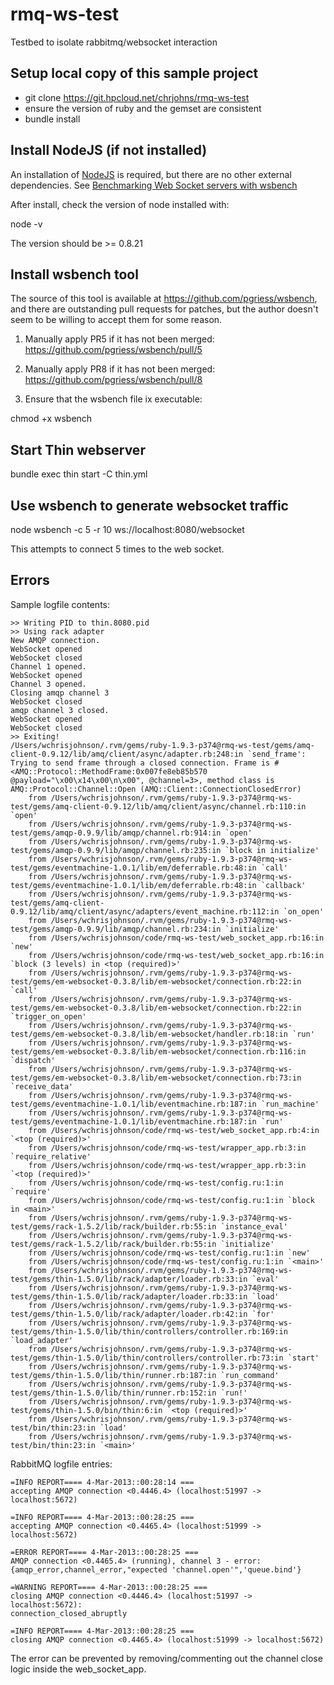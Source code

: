 rmq-ws-test
===========

Testbed to isolate rabbitmq/websocket interaction


## Setup local copy of this sample project

- git clone https://git.hpcloud.net/chrjohns/rmq-ws-test
- ensure the version of ruby and the gemset are consistent
- bundle install


## Install NodeJS (if not installed)

An installation of [NodeJS](http://nodejs.org) is required, but there are no other external dependencies. See [Benchmarking Web Socket servers with wsbench](http://blog.std.in/2010/09/24/benchmarking-web-socket-servers/) 

After install, check the version of node installed with:

node -v

The version should be >= 0.8.21


## Install wsbench tool

The source of this tool is available at https://github.com/pgriess/wsbench, and there are outstanding pull requests for patches, but the author doesn't seem to be willing to accept them for some reason.

1) Manually apply PR5 if it has not been merged:
https://github.com/pgriess/wsbench/pull/5

2) Manually apply PR8 if it has not been merged:
https://github.com/pgriess/wsbench/pull/8

3) Ensure that the wsbench file ix executable: 

chmod +x wsbench



## Start Thin webserver

bundle exec thin start -C thin.yml


## Use wsbench to generate websocket traffic

node wsbench -c 5 -r 10 ws://localhost:8080/websocket

This attempts to connect 5 times to the web socket.


## Errors 

Sample logfile contents:

```
>> Writing PID to thin.8080.pid
>> Using rack adapter
New AMQP connection.
WebSocket opened
WebSocket closed
Channel 1 opened.
WebSocket opened
Channel 3 opened.
Closing amqp channel 3
WebSocket closed
amqp channel 3 closed.
WebSocket opened
WebSocket closed
>> Exiting!
/Users/wchrisjohnson/.rvm/gems/ruby-1.9.3-p374@rmq-ws-test/gems/amq-client-0.9.12/lib/amq/client/async/adapter.rb:248:in `send_frame': Trying to send frame through a closed connection. Frame is #<AMQ::Protocol::MethodFrame:0x007fe8eb85b570 @payload="\x00\x14\x00\n\x00", @channel=3>, method class is AMQ::Protocol::Channel::Open (AMQ::Client::ConnectionClosedError)
	from /Users/wchrisjohnson/.rvm/gems/ruby-1.9.3-p374@rmq-ws-test/gems/amq-client-0.9.12/lib/amq/client/async/channel.rb:110:in `open'
	from /Users/wchrisjohnson/.rvm/gems/ruby-1.9.3-p374@rmq-ws-test/gems/amqp-0.9.9/lib/amqp/channel.rb:914:in `open'
	from /Users/wchrisjohnson/.rvm/gems/ruby-1.9.3-p374@rmq-ws-test/gems/amqp-0.9.9/lib/amqp/channel.rb:235:in `block in initialize'
	from /Users/wchrisjohnson/.rvm/gems/ruby-1.9.3-p374@rmq-ws-test/gems/eventmachine-1.0.1/lib/em/deferrable.rb:48:in `call'
	from /Users/wchrisjohnson/.rvm/gems/ruby-1.9.3-p374@rmq-ws-test/gems/eventmachine-1.0.1/lib/em/deferrable.rb:48:in `callback'
	from /Users/wchrisjohnson/.rvm/gems/ruby-1.9.3-p374@rmq-ws-test/gems/amq-client-0.9.12/lib/amq/client/async/adapters/event_machine.rb:112:in `on_open'
	from /Users/wchrisjohnson/.rvm/gems/ruby-1.9.3-p374@rmq-ws-test/gems/amqp-0.9.9/lib/amqp/channel.rb:234:in `initialize'
	from /Users/wchrisjohnson/code/rmq-ws-test/web_socket_app.rb:16:in `new'
	from /Users/wchrisjohnson/code/rmq-ws-test/web_socket_app.rb:16:in `block (3 levels) in <top (required)>'
	from /Users/wchrisjohnson/.rvm/gems/ruby-1.9.3-p374@rmq-ws-test/gems/em-websocket-0.3.8/lib/em-websocket/connection.rb:22:in `call'
	from /Users/wchrisjohnson/.rvm/gems/ruby-1.9.3-p374@rmq-ws-test/gems/em-websocket-0.3.8/lib/em-websocket/connection.rb:22:in `trigger_on_open'
	from /Users/wchrisjohnson/.rvm/gems/ruby-1.9.3-p374@rmq-ws-test/gems/em-websocket-0.3.8/lib/em-websocket/handler.rb:18:in `run'
	from /Users/wchrisjohnson/.rvm/gems/ruby-1.9.3-p374@rmq-ws-test/gems/em-websocket-0.3.8/lib/em-websocket/connection.rb:116:in `dispatch'
	from /Users/wchrisjohnson/.rvm/gems/ruby-1.9.3-p374@rmq-ws-test/gems/em-websocket-0.3.8/lib/em-websocket/connection.rb:73:in `receive_data'
	from /Users/wchrisjohnson/.rvm/gems/ruby-1.9.3-p374@rmq-ws-test/gems/eventmachine-1.0.1/lib/eventmachine.rb:187:in `run_machine'
	from /Users/wchrisjohnson/.rvm/gems/ruby-1.9.3-p374@rmq-ws-test/gems/eventmachine-1.0.1/lib/eventmachine.rb:187:in `run'
	from /Users/wchrisjohnson/code/rmq-ws-test/web_socket_app.rb:4:in `<top (required)>'
	from /Users/wchrisjohnson/code/rmq-ws-test/wrapper_app.rb:3:in `require_relative'
	from /Users/wchrisjohnson/code/rmq-ws-test/wrapper_app.rb:3:in `<top (required)>'
	from /Users/wchrisjohnson/code/rmq-ws-test/config.ru:1:in `require'
	from /Users/wchrisjohnson/code/rmq-ws-test/config.ru:1:in `block in <main>'
	from /Users/wchrisjohnson/.rvm/gems/ruby-1.9.3-p374@rmq-ws-test/gems/rack-1.5.2/lib/rack/builder.rb:55:in `instance_eval'
	from /Users/wchrisjohnson/.rvm/gems/ruby-1.9.3-p374@rmq-ws-test/gems/rack-1.5.2/lib/rack/builder.rb:55:in `initialize'
	from /Users/wchrisjohnson/code/rmq-ws-test/config.ru:1:in `new'
	from /Users/wchrisjohnson/code/rmq-ws-test/config.ru:1:in `<main>'
	from /Users/wchrisjohnson/.rvm/gems/ruby-1.9.3-p374@rmq-ws-test/gems/thin-1.5.0/lib/rack/adapter/loader.rb:33:in `eval'
	from /Users/wchrisjohnson/.rvm/gems/ruby-1.9.3-p374@rmq-ws-test/gems/thin-1.5.0/lib/rack/adapter/loader.rb:33:in `load'
	from /Users/wchrisjohnson/.rvm/gems/ruby-1.9.3-p374@rmq-ws-test/gems/thin-1.5.0/lib/rack/adapter/loader.rb:42:in `for'
	from /Users/wchrisjohnson/.rvm/gems/ruby-1.9.3-p374@rmq-ws-test/gems/thin-1.5.0/lib/thin/controllers/controller.rb:169:in `load_adapter'
	from /Users/wchrisjohnson/.rvm/gems/ruby-1.9.3-p374@rmq-ws-test/gems/thin-1.5.0/lib/thin/controllers/controller.rb:73:in `start'
	from /Users/wchrisjohnson/.rvm/gems/ruby-1.9.3-p374@rmq-ws-test/gems/thin-1.5.0/lib/thin/runner.rb:187:in `run_command'
	from /Users/wchrisjohnson/.rvm/gems/ruby-1.9.3-p374@rmq-ws-test/gems/thin-1.5.0/lib/thin/runner.rb:152:in `run!'
	from /Users/wchrisjohnson/.rvm/gems/ruby-1.9.3-p374@rmq-ws-test/gems/thin-1.5.0/bin/thin:6:in `<top (required)>'
	from /Users/wchrisjohnson/.rvm/gems/ruby-1.9.3-p374@rmq-ws-test/bin/thin:23:in `load'
	from /Users/wchrisjohnson/.rvm/gems/ruby-1.9.3-p374@rmq-ws-test/bin/thin:23:in `<main>'

```


RabbitMQ logfile entries:

```
=INFO REPORT==== 4-Mar-2013::00:28:14 ===
accepting AMQP connection <0.4446.4> (localhost:51997 -> localhost:5672)

=INFO REPORT==== 4-Mar-2013::00:28:25 ===
accepting AMQP connection <0.4465.4> (localhost:51999 -> localhost:5672)

=ERROR REPORT==== 4-Mar-2013::00:28:25 ===
AMQP connection <0.4465.4> (running), channel 3 - error:
{amqp_error,channel_error,"expected 'channel.open'",'queue.bind'}

=WARNING REPORT==== 4-Mar-2013::00:28:25 ===
closing AMQP connection <0.4446.4> (localhost:51997 -> localhost:5672):
connection_closed_abruptly

=INFO REPORT==== 4-Mar-2013::00:28:25 ===
closing AMQP connection <0.4465.4> (localhost:51999 -> localhost:5672)
```




The error can be prevented by removing/commenting out the channel close logic inside the web_socket_app.